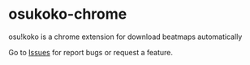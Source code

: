 # osukoko-chrome
osu!koko is a chrome extension for download beatmaps automatically

Go to [Issues](https://github.com/jecsham/osukoko-chrome/issues) for report bugs or request a feature.
